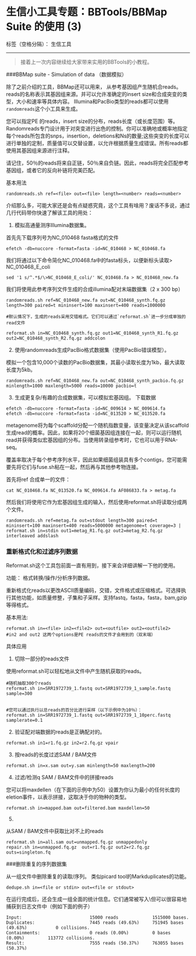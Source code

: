 # 生信小工具专题：BBTools/BBMap Suite 的使用 (3)

标签（空格分隔）： 生信工具

---

> 接着上一次内容继续给大家带来实用的BBTools的小教程。

###BBMap suite - Simulation of data （数据模拟）

除了之前介绍的工具，BBMap还可以用来，
从参考基因组产生随机合reads。reads的名称表示其基因组来源。并可以允许准确定的insert size和合成突变的类型，大小和速率等具体内容。 Illumina和PacBio类型的reads都可以使用`randomreads`这个小工具来生成。


您可以指定PE 的reads，insert size的分布，reads长度（或长度范围）等。 Randomreads专门设计用于对突变进行出色的控制。你可以准确地或概率地指定每个reads所包含的snps，insertion，deletions和Ns的数量;这些突变的长度可以进行单独的定制，质量值可以交替设置，以允许根据质量生成错误。所有reads都使用其基因组来源进行注释。

请记住，50％的reads将来自正链，50％来自负链。因此，reads将完全匹配参考基因组，或者它的反向补链将完美匹配。

基本用法

```
randomreads.sh ref=<file> out=<file> length=<number> reads=<number>
```
 
 介绍那么多，可能大家还是会有点疑惑究竟，这个工具有啥用？废话不多说，通过几行代码带你快速了解该工具的用处：
 
 

 1. 模拟高通量测序Illumina数据集。

首先先下载序列号为NC_010468 fasta格式的文件

```
efetch -db=nuccore -format=fasta -id=NC_010468 > NC_010468.fa
```
 
 
 
我们将通过以下命令简化NC_010468.fa中的fasta标头，以便新标头读取> NC_010468_E_coli

```
sed '1 s/^.*$/\>NC_010468_E_coli/' NC_010468.fa > NC_010468_new.fa
```


我们将使用此参考序列文件生成的合成illumina配对末端数据集（2 x 300 bp）
 
```
randomreads.sh ref=NC_010468_new.fa out=NC_010468_synth.fq.gz length=300 paired=t mininsert=100 maxinsert=400 reads=1000000
 
#默认情况下，生成的reads采用交错格式。它们可以通过`reformat.sh`进一步分成单独的read文件

reformat.sh in=NC_010468_synth.fq.gz out1=NC_010468_synth_R1.fq.gz out2=NC_010468_synth_R2.fq.gz addcolon
```
 
2. 使用randomreads生成PacBio格式数据集（使用PacBio错误模型）。

模拟一个包含10,000个读数的PacBio数据集，其最小读取长度为1kb，最大读取长度为5kb。

```
randomreads.sh ref=NC_010468_new.fa out=NC_010468_synth_pacbio.fq.gz minlength=1000 maxlength=5000 reads=10000 pacbio=t
```

3. 生成更复杂/有趣的合成数据集，可以模拟宏基因组。
下载数据
```
efetch -db=nuccore -format=fasta -id=NC_009614 > NC_009614.fa
efetch -db=nuccore -format=fasta -id=NC_013520 > NC_013520.fa
```

metagenome将为每个scaffold分配一个随机指数变量，该变量决定从该scaffold生成read的概率。因此，如果将20个细菌基因组连接在一起，则可以运行随机read并获得类似宏基因组的分布。当使用转录组参考时，它也可以用于RNA-seq。

覆盖率取决于每个参考序列水平，因此如果细菌组装具有多个contigs，您可能需要先将它们与fuse.sh粘在一起，然后再与其他参考物连接。

首先将ref 合成单一的文件：
```
cat NC_010468.fa NC_013520.fa NC_009614.fa AF086833.fa > metag.fa

```

然后我们将使用它作为宏基因组生成的输入，然后使用reformat.sh将读取分成两个文件。

```
randomreads.sh ref=metag.fa out=stdout length=300 paired=t mininsert=100 maxinsert=400 reads=5000000 metagenome=t coverage=3 | reformat.sh in=stdin out1=metag_R1.fq.gz out2=metag_R2.fq.gz interleaved addslash
```

### 重新格式化和过滤序列数据

Reformat.sh这个工具包前面一直有用到，接下来会详细讲解一下他的使用。

功能：
格式转换/操作/分析序列数据。

重新格式化reads以更改ASCII质量编码，交错，文件格式或压缩格式。可选择执行其他功能，如质量修整，子集和子采样。支持fastq，fasta，fasta，bam,gzip 等得格式。

基本用法:
```
reformat.sh in=<file> in2=<file2> out=<outfile> out2=<outfile2>
#in2 and out2 这两个options是PE reads的文件才会用到的（双末端）
```
具体应用
1. 切除一部分的reads文件

使用reformat.sh可以轻松地从文件中产生随机获取的reads。

```
#随机抽取300个reads
reformat.sh in=SRR1972739_1.fastq out=SRR1972739_1_sample.fastq sample=300


#您可以通过执行以总reads的百分比进行采样（以下示例中为10％）：
reformat.sh in=SRR1972739_1.fastq out=SRR1972739_1_10perc.fastq samplerate=0.1
```


2. 验证配对端数据的reads是正确配对的。
```
reformat.sh in1=r1.fq.gz in2=r2.fq.gz vpair
```



3. 按reads的长度过滤SAM / BAM文件
```
reformat.sh in=x.sam out=y.sam minlength=50 maxlength=200
```


4. 过滤/检测q SAM / BAM文件中的拼接reads


您可以将maxdellen（在下面的示例中为50）设置为你认为最小的任何长度的eletion事件，以表示拼接，这取决于你的物种的类型。

```
reformat.sh in=mapped.bam out=filtered.bam maxdellen=50
```

5. 
从SAM / BAM文件中获取比对不上的reads

```
reformat.sh in=all.sam out=unmapped.fq.gz unmappedonly
repair.sh in=unmapped.fq.gz  out=r1.fq.gz out2=r2.fq.gz outs=singleton.fq
```

###删除重复的序列数据集

从一组文件中删除重复的读取/序列。 类似picard tool的Markduplicates的功能。

```
dedupe.sh in=<file or stdin> out=<file or stdout>
```


在运行完成后，还会生成一组全面的统计信息。它们通常被写入\但可以很容易地捕获到日志文件中（例如下面的例子）

```
Input:                          15000 reads             1515000 bases.
Duplicates:                     7445 reads (49.63%)     751945 bases (49.63%)           0 collisions.
Containments:                   0 reads (0.00%)         0 bases (0.00%)         113772 collisions.
Result:                         7555 reads (50.37%)     763055 bases (50.37%)
```

